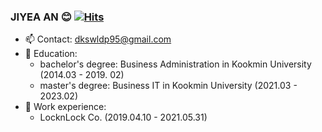 ### JIYEA AN 😊 [![Hits](https://hits.seeyoufarm.com/api/count/incr/badge.svg?url=https%3A%2F%2Fgithub.com%2FJiyeaAn%2Fhit-counter&count_bg=%231BB69A&title_bg=%23555555&icon=&icon_color=%23E7E7E7&title=hits&edge_flat=false)](https://hits.seeyoufarm.com)

- 📫 Contact:  dkswldp95@gmail.com 
- 🌱 Education: 
    - bachelor's degree: Business Administration in Kookmin University (2014.03 - 2019. 02)
    - master's degree: Business IT in Kookmin University (2021.03 - 2023.02)
- 🔭 Work experience:  
    - LocknLock Co. (2019.04.10 - 2021.05.31)

<!--
**JiyeaAn/JiyeaAN** is a ✨ _special_ ✨ repository because its `README.md` (this file) appears on your GitHub profile.

Here are some ideas to get you started:

- 🔭 I’m currently working on ...
- 🌱 I’m currently learning ...
- 👯 I’m looking to collaborate on ...
- 🤔 I’m looking for help with ...
- 💬 Ask me about ...
- 📫 How to reach me: ...
- 😄 Pronouns: ...
- ⚡ Fun fact: ...
-->
